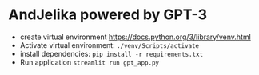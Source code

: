 # AndJelika powered by GPT-3

- create virtual environment https://docs.python.org/3/library/venv.html
- Activate virtual environment: `./venv/Scripts/activate`
- install dependencies: `pip install -r requirements.txt`
- Run application `streamlit run gpt_app.py`
